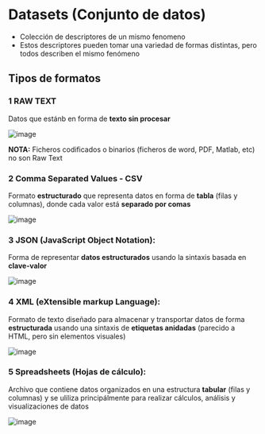 # Datasets (Conjunto de datos)

- Colección de descriptores de un mismo fenomeno
- Estos descriptores pueden tomar una variedad de formas distintas, pero todos describen el mismo fenómeno

## Tipos de formatos

### 1 RAW TEXT

Datos que estánb en forma de **texto sin procesar**

![image](https://github.com/user-attachments/assets/7a4165a2-073d-41cd-a170-5f9e63dc63b2)

**NOTA:** Ficheros codificados o binarios (ficheros de word, PDF, Matlab, etc) no son Raw Text

### 2 Comma Separated Values - CSV

Formato **estructurado** que representa datos en forma de **tabla** (filas y columnas), donde cada valor está **separado por comas**

![image](https://github.com/user-attachments/assets/dbe1f802-451e-491e-ab76-44b148b17125)


### 3 JSON (JavaScript Object Notation):

Forma de representar **datos estructurados** usando la sintaxis basada en **clave-valor**

![image](https://github.com/user-attachments/assets/13cbe8e9-e192-4482-9747-e113765f035c)



### 4 XML (eXtensible markup Language):

Formato de texto diseñado para almacenar y transportar datos de forma **estructurada** usando una sintaxis de **etiquetas anidadas** (parecido a HTML, pero sin elementos visuales)

![image](https://github.com/user-attachments/assets/33dda6e2-198f-4fa4-9911-c0df994e5003)


### 5 Spreadsheets (Hojas de cálculo):

Archivo que contiene datos organizados en una estructura **tabular** (filas y columnas) y se uliliza principálmente para realizar cálculos, análisis y visualizaciones de datos

![image](https://github.com/user-attachments/assets/9e291c07-38cb-4352-bbec-aa92dfa74462)



